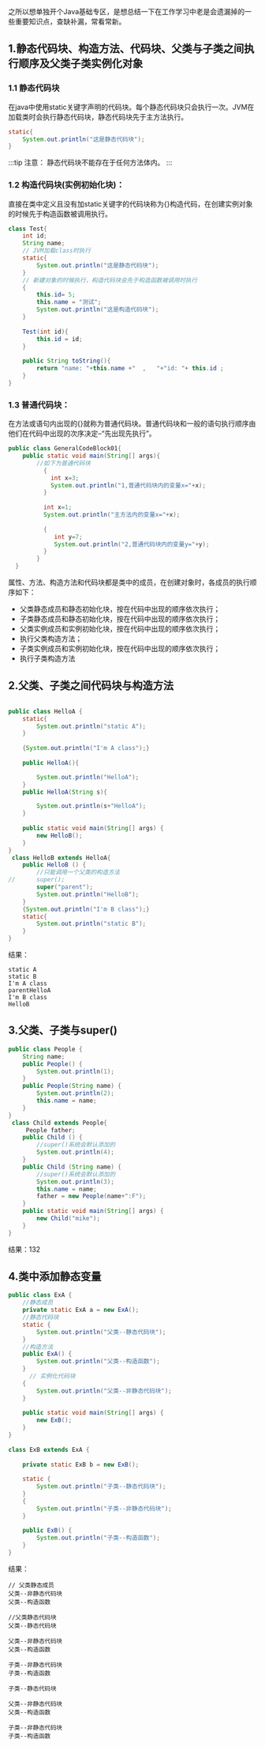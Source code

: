 之所以想单独开个Java基础专区，是想总结一下在工作学习中老是会遗漏掉的一些重要知识点，查缺补漏，常看常新。

## 1.静态代码块、构造方法、代码块、父类与子类之间执行顺序及父类子类实例化对象


### 1.1 静态代码块

在java中使用static关键字声明的代码块。每个静态代码块只会执行一次。JVM在加载类时会执行静态代码块，静态代码块先于主方法执行。

```java
static{
    System.out.println("这是静态代码块");
}
```
:::tip
注意： 静态代码块不能存在于任何方法体内。
:::

### 1.2 构造代码块(实例初始化块)：

直接在类中定义且没有加static关键字的代码块称为{}构造代码，在创建实例对象的时候先于构造函数被调用执行。

```java
class Test{
    int id;
    String name;
	// JVM加载class时执行
	static{
		System.out.println("这是静态代码块");
	}
    // 新建对象的时候执行，构造代码块会先于构造函数被调用时执行
    {
        this.id= 5;
        this.name = "测试";
        System.out.println("这是构造代码块");
    }
    
    Test(int id){
        this.id = id;
    }
    
    public String toString(){
        return "name: "+this.name +"  ,   "+"id: "+ this.id ;    
    }
}
```

### 1.3 普通代码块：

在方法或语句内出现的{}就称为普通代码块。普通代码块和一般的语句执行顺序由他们在代码中出现的次序决定–“先出现先执行”。

```java
public class GeneralCodeBlock01{
    public static void main(String[] args){
        //如下为普通代码块
          {
            int x=3;
            System.out.println("1,普通代码块内的变量x="+x);    
          }
          
          int x=1;
          System.out.println("主方法内的变量x="+x);
          
          {
             int y=7;
             System.out.println("2,普通代码块内的变量y="+y);    
          }
        }
  }
```

属性、方法、构造方法和代码块都是类中的成员，在创建对象时，各成员的执行顺序如下：
- 父类静态成员和静态初始化块，按在代码中出现的顺序依次执行；
- 子类静态成员和静态初始化块，按在代码中出现的顺序依次执行；
- 父类实例成员和实例初始化块，按在代码中出现的顺序依次执行；
- 执行父类构造方法；
- 子类实例成员和实例初始化块，按在代码中出现的顺序依次执行；
- 执行子类构造方法
  
## 2.父类、子类之间代码块与构造方法
```java

public class HelloA {
    static{
        System.out.println("static A");
    }
    
    {System.out.println("I'm A class");}
    
    public HelloA(){

        System.out.println("HelloA");
    }
    public HelloA(String s){

        System.out.println(s+"HelloA");
    }
    
    public static void main(String[] args) {
        new HelloB();
    }
}
 class HelloB extends HelloA{
    public HelloB () {
    	//只能调用一个父类的构造方法
//    	super();
    	super("parent");
        System.out.println("HelloB");
    }
    {System.out.println("I'm B class");}
    static{
        System.out.println("static B");
    }
}
```
结果：
```
static A
static B
I'm A class
parentHelloA
I'm B class
HelloB
```

## 3.父类、子类与super()
```java
public class People {
	String name;
	public People() {
		System.out.println(1);
	}
	public People(String name) {
		System.out.println(2);
		this.name = name;
	}
}
 class Child extends People{
	 People father;
	public Child () {
		//super()系统会默认添加的
		System.out.println(4);
	}
	public Child (String name) {
		//super()系统会默认添加的
		System.out.println(3);
		this.name = name;
		father = new People(name+":F");
	}
	public static void main(String[] args) {
		new Child("mike");
	}
}
```
结果：132

## 4.类中添加静态变量
```java
public class ExA {  
	//静态成员
    private static ExA a = new ExA();  
    //静态代码块
    static {  
        System.out.println("父类--静态代码块");  
    }  
    //构造方法
    public ExA() {  
        System.out.println("父类--构造函数");  
    }  
	  // 实例化代码块
    {  
        System.out.println("父类--非静态代码块");  
    }  
  
    public static void main(String[] args) {  
        new ExB();  
    }  
}  
  
class ExB extends ExA {  
	
    private static ExB b = new ExB();
    
    static {  
        System.out.println("子类--静态代码块");  
    }  
    {  
        System.out.println("子类--非静态代码块");  
    }  
  
    public ExB() {  
        System.out.println("子类--构造函数");  
    }  
}
```
结果：
```
// 父类静态成员
父类--非静态代码块
父类--构造函数

//父类静态代码块
父类--静态代码块

父类--非静态代码块
父类--构造函数

子类--非静态代码块
子类--构造函数

子类--静态代码块

父类--非静态代码块
父类--构造函数

子类--非静态代码块
子类--构造函数
```